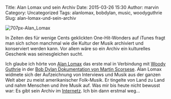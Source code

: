 Title: Alan Lomax und sein Archiv
Date: 2015-03-26 15:30
Author: marvin
Category: Uncategorized
Tags: alanlomax, bobdylan, music, woodyguthrie
Slug: alan-lomax-und-sein-archiv

![707px-Alan_Lomax]({filename}/images/707px-Alan_Lomax.jpg)

In Zeiten des für wenige Cents geklickten One-Hit-Wonders auf iTunes
fragt man sich schon manchmal wie die Kultur der Musik archiviert und
konserviert werden kann. Vor allem wäre so ein Archiv ein kulturelles
Geschenk was seinesgleichen sucht.

Ich glaube ich hörte von [Alan
Lomax](https://de.wikipedia.org/wiki/Alan_Lomax) das erste mal in
Verbindung mit [Woody
Guthrie](https://de.wikipedia.org/wiki/Woody_Guthrie) in der [Bob Dylan
Dokumentation von Martin
Scorsese](https://de.wikipedia.org/wiki/No_Direction_Home_%E2%80%93_Bob_Dylan).
Alan Lomax widmete sich der Aufzeichnung von Interviews und Musik aus
der ganzen Welt aber zu meist amerikanischer Folk-Musik. Er tingelte von
Land zu Land und nahm Menschen und ihre Musik auf. Was mir bis heute
nicht bewusst war: Es gibt sein Archiv im
[Internetz](http://research.culturalequity.org/audio-guide.jsp). Ich bin
dann erstmal weg...

